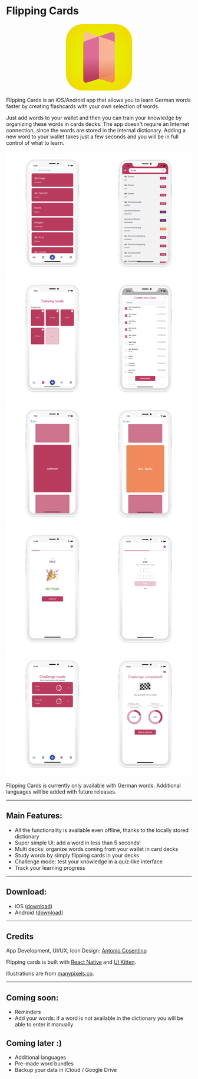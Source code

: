 # Flipping Cards

<p align="center">
    <img src="img/icon.png" width="180">
</p>


Flipping Cards is an iOS/Android app that allows you to learn German words faster by creating flashcards with your own selection of words.

Just add words to your wallet and then you can train your knowledge by organizing these words in cards decks.
The app doesn't require an Internet connection, since the words are stored in the internal dictionary. Adding a new word to your wallet takes just a few seconds and you will be in full control of what to learn.


![Wallet view + Add to Wallet](/public-assets/screenshots/wallet.png)
![Decks overview + Deck creation](/public-assets/screenshots/decks.png)
![Cards view](/public-assets/screenshots/cards.png)
![Challenge Mode](/public-assets/screenshots/challenge_playing.png)
![Challenge Mode - Overview](/public-assets/screenshots/challenge_overview.png)



Flipping Cards is currently only available with German words. Additional languages will be added with future releases.

---

## Main Features:
- All the functionality is available even offline, thanks to the locally stored dictionary
- Super simple UI: add a word in less than 5 seconds!
- Multi decks: organize words coming from your wallet in card decks
- Study words by simply flipping cards in your decks
- Challenge mode: test your knowledge in a quiz-like interface
- Track your learning progress

---

## Download:
- iOS ([download](https://apps.apple.com/us/app/flipping-cards/id1536330032?ign-itsct=apps_box&ign-itscg=30200))
- Android ([download](https://play.google.com/store/apps/details?id=com.flipcards&pcampaignid=pcampaignidMKT-Other-global-all-co-prtnr-py-PartBadge-Mar2515-1))

---

## Credits
App Development, UI/UX, Icon Design: [Antonio Cosentino](https://github.com/antoniocosentino)

Flipping cards is built with [React Native](https://reactnative.dev/) and [UI Kitten](https://akveo.github.io/react-native-ui-kitten/).

Illustrations are from [manypixels.co](https://manypixels.co).

---

## Coming soon:
- Reminders
- Add your words: if a word is not available in the dictionary you will be able to enter it manually

## Coming later :)
- Additional languages
- Pre-made word bundles
- Backup your data in iCloud / Google Drive
